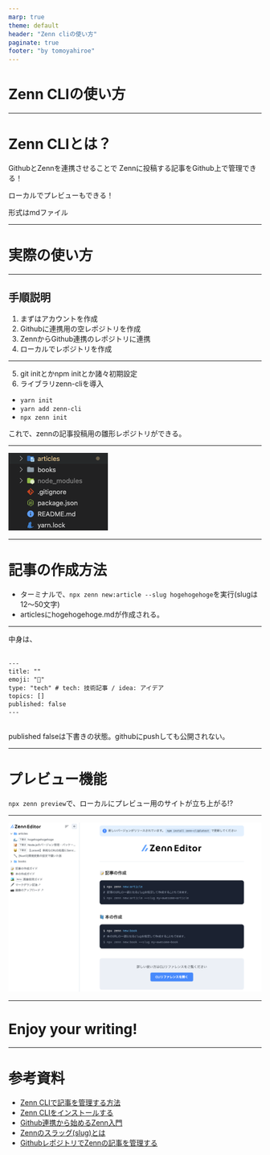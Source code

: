 ```yaml
---
marp: true
theme: default
header: "Zenn cliの使い方"
paginate: true
footer: "by tomoyahiroe"
---
```


# Zenn CLIの使い方


---

# Zenn CLIとは？

GithubとZennを連携させることで Zennに投稿する記事をGithub上で管理できる！

ローカルでプレビューもできる！

形式はmdファイル

---

# 実際の使い方

---

## 手順説明

1. まずはアカウントを作成
2. Githubに連携用の空レポジトリを作成
3. ZennからGithub連携のレポジトリに連携
4. ローカルでレポジトリを作成

---

5. git initとかnpm initとか諸々初期設定
6. ライブラリzenn-cliを導入

- `yarn init`
- `yarn add zenn-cli`
- `npx zenn init`

これで、zennの記事投稿用の雛形レポジトリができる。

---

![width:700px](zenn-init.png)

---

# 記事の作成方法

- ターミナルで、`npx zenn new:article --slug hogehogehoge`を実行(slugは12〜50文字)
- articlesにhogehogehoge.mdが作成される。

---

中身は、

```

---
title: ""
emoji: "🌊"
type: "tech" # tech: 技術記事 / idea: アイデア
topics: []
published: false
---
 

```
published falseは下書きの状態。githubにpushしても公開されない。

---

# プレビュー機能

`npx zenn preview`で、ローカルにプレビュー用のサイトが立ち上がる!?

---

![width:900](zenn-preview.png)


---

# Enjoy your writing!

--- 

# 参考資料

- [Zenn CLIで記事を管理する方法](https://zenn.dev/zenn/articles/zenn-cli-guide)
- [Zenn CLIをインストールする](https://zenn.dev/zenn/articles/install-zenn-cli)
- [Github連携から始めるZenn入門](https://zenn.dev/zenn/articles/install-zenn-cli)
- [Zennのスラッグ(slug)とは](https://zenn.dev/zenn/articles/what-is-slug)
- [GithubレポジトリでZennの記事を管理する](https://zenn.dev/zenn/articles/connect-to-github)